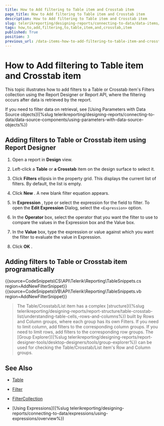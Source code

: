 ```yaml
---
title: How to Add filtering to Table item and Crosstab item
page_title: How to Add filtering to Table item and Crosstab item 
description: How to Add filtering to Table item and Crosstab item
slug: telerikreporting/designing-reports/connecting-to-data/data-items/filtering-data/how-to-add-filtering-to-table-item-and-crosstab-item
tags: how,to,add,filtering,to,table,item,and,crosstab,item
published: True
position: 3
previous_url: /data-items-how-to-add-filtering-to-table-item-and-crosstab-item
---
```


# How to Add filtering to Table item and Crosstab item



This topic illustrates how to add filters to a Table or Crosstab item's Filters collection using the Report Designer or Report API,         where the filtering occurs after data is retrieved by the report.       

If you need to filter data on retrieval, see [Using Parameters with Data Source objects]({%slug telerikreporting/designing-reports/connecting-to-data/data-source-components/using-parameters-with-data-source-objects%})

## Adding filters to Table or Crosstab item using Report Designer

1. Open a report in __Design__  view.             

1. Left-click a __Table__  or __a Crosstab__  item on the design surface to select it.             

1. Click __Filters__  ellipsis in the property grid. This displays the current list of filters. By default, the list is empty.             

1. Click __New__ . A new blank filter equation appears.             

1. In __Expression__ , type or select the expression for the field to filter. To open the __Edit Expression__  Dialog, select the ```<Expression>``` option.             

1. In the __Operator__  box, select the operator that you want the filter to use to compare the values in the Expression box and the Value box.             

1. In the __Value__  box, type the expression or value against which you want the filter to evaluate the value in Expression.             

1. Click __OK__ .             

## Adding filters to Table or Crosstab item programatically

{{source=CodeSnippets\CS\API\Telerik\Reporting\TableSnippets.cs region=AddNewFilterSnippet}}
{{source=CodeSnippets\VB\API\Telerik\Reporting\TableSnippets.vb region=AddNewFilterSnippet}}

> The Table/Crosstab/List item has a complex [structure]({%slug telerikreporting/designing-reports/report-structure/table-crosstab-list/understanding-table-cells,-rows-and-columns%}) built by Rows and Column groups,             where each group has its own Filters.             If you need to limit column, add filters to the corresponding column groups. If you need to limit rows, add filters to the corresponding row groups.           The [Group Explorer]({%slug telerikreporting/designing-reports/report-designer-tools/desktop-designers/tools/group-explorer%}) can be used for checking the             Table/Crosstab/List item's Row and Column groups.           

## See Also

 * [Table](/reporting/api/Telerik.Reporting.Table) 

 * [Filter](/reporting/api/Telerik.Reporting.Filter) 

 * [FilterCollection](/reporting/api/Telerik.Reporting.FilterCollection) 

 * [Using Expressions]({%slug telerikreporting/designing-reports/connecting-to-data/expressions/using-expressions/overview%})

